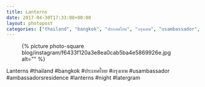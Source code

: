 ```yaml
---
title: Lanterns
date: 2017-04-30T17:33:08+00:00
layout: photopost
categories: ["thailand", "bangkok", "ประเทศไทย", "กรุงเทพ", "usambassador", "ambassadorsresidence", "lanterns", "night", "latergram", "photos", "instagram"]
---
```


<figure class="photo photo--square">
  {% picture photo-square blog/instagram/f6433f120a3e8ea0cab5ba4e5869926e.jpg alt="" %}
</figure>

Lanterns
#thailand #bangkok #ประเทศไทย #กรุงเทพ #usambassador #ambassadorsresidence #lanterns #night #latergram
